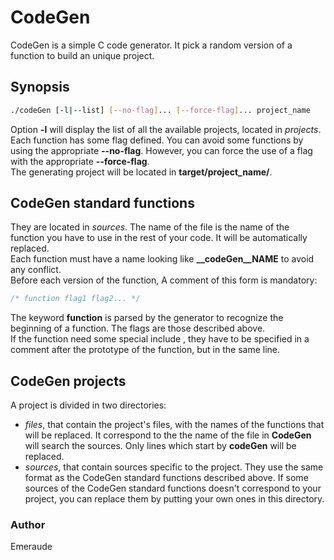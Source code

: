 # CodeGen

CodeGen is a simple C code generator. It pick a random version of a function to build an unique project.

## Synopsis

```bash
./codeGen [-l|--list] [--no-flag]... [--force-flag]... project_name
```

Option **-l** will display the list of all the available projects, located in *projects*.  
Each function has some flag defined. You can avoid some functions by using the appropriate **--no-flag**. However, you can force the use of a flag with the appropriate **--force-flag**.  
The generating project will be located in **target/project_name/**.

## CodeGen standard functions

They are located in *sources*. The name of the file is the name of the function you have to use in the rest of your code. It will be automatically replaced.  
Each function must have a name looking like **__codeGen__NAME** to avoid any conflict.  
Before each version of the function, A comment of this form is mandatory:

```c
/* function flag1 flag2... */
```

The keyword **function** is parsed by the generator to recognize the beginning of a function. The flags are those described above.  
If the function need some special include , they have to be specified in a comment after the prototype of the function, but in the same line.

## CodeGen projects

A project is divided in two directories:
- *files*, that contain the project's files, with the names of the functions that will be replaced. It correspond to the the name of the file in **CodeGen** will search the sources. Only lines which start by **__codeGen__** will be replaced.
- *sources*, that contain sources specific to the project. They use the same format as the CodeGen standard functions described above. If some sources of the CodeGen standard functions doesn't correspond to your project, you can replace them by putting your own ones in this directory.

### Author

Emeraude

